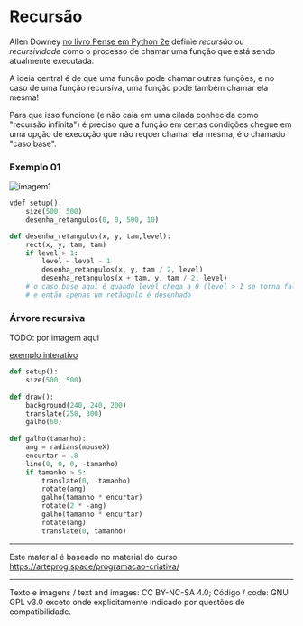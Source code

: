 # Recursão

Allen Downey [no livro Pense em Python 2e](https://penseallen.github.io/PensePython2e/05-cond-recur.html#termo:recursividade) definie *recursão* ou *recursividade* como o processo de chamar uma função que está sendo atualmente executada.

A ideia central é de que uma função pode chamar outras funções, e no caso de uma função recursiva, uma função pode também chamar ela mesma!

Para que isso funcione (e não caia em uma cilada conhecida como "recursão infinita") é preciso que a função em certas condições chegue em uma opção de execução que não requer chamar ela mesma, é o chamado "caso base".

### Exemplo 01

![imagem1](https://github.com/arteprog/programacao-criativa/blob/master/assets/imagens/recursao/01recursao.jpg?raw=true)

```python
vdef setup():
    size(500, 500)
    desenha_retangulos(0, 0, 500, 10)

def desenha_retangulos(x, y, tam,level):
    rect(x, y, tam, tam)
    if level > 1:
        level = level - 1
        desenha_retangulos(x, y, tam / 2, level)
        desenha_retangulos(x + tam, y, tam / 2, level)
    # o caso base aqui é quando level chega a 0 (level > 1 se torna falso)
    # e então apenas um retângulo é desenhado
```

### Árvore recursiva

TODO: por imagem aqui

[exemplo interativo](https://abav.lugaralgum.com/sketch-a-day/2019/sketch_191025pybr2019/index.html)

```python
def setup():
    size(500, 500)
 
def draw():
    background(240, 240, 200)
    translate(250, 300)
    galho(60)
    
def galho(tamanho):
    ang = radians(mouseX)
    encurtar = .8
    line(0, 0, 0, -tamanho)  
    if tamanho > 5:
        translate(0, -tamanho)
        rotate(ang)
        galho(tamanho * encurtar)  
        rotate(2 * -ang)
        galho(tamanho * encurtar) 
        rotate(ang)
        translate(0, tamanho)
```

---
Este material é baseado no material do curso https://arteprog.space/programacao-criativa/

---
Texto e imagens / text and images: CC BY-NC-SA 4.0; Código / code: GNU GPL v3.0 exceto onde explicitamente indicado por questões de compatibilidade.

